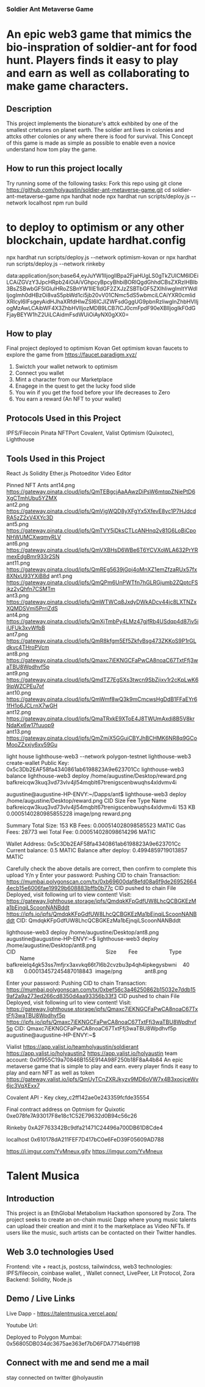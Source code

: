 ### Soldier Ant Metaverse Game
# An epic web3 game that mimics the bio-inspration of soldier-ant for food hunt. Players finds it easy to play and earn as well as collaborating to make game characters.

## Description

This project implements the bionature's attck exhbited by one of the smallest crtetures on planet earth. The soldier ant lives in colonies and attcks other colonies or any where there is food for survival. This Concept of this game is made as simple as possible to enable even a novice understand how tom play the game.

## How to run this project locally
Try running some of the following tasks:
Fork this repo using
git clone https://github.com/holyaustin/soldier-ant-metaverse-game.git
cd soldier-ant-metaverse-game
npx hardhat node
npx hardhat run scripts/deploy.js --network localhost
npm run build

# to deploy to optimism or any other blockchain, update hardhat.config
npx hardhat run scripts/deploy.js --network optimism-kovan
or 
npx hardhat run scripts/deploy.js --network rinkeby


data:application/json;base64,eyJuYW1lIjogIlBpa2FjaHUgLS0gTkZUICM6IDEiLCAiZGVzY3JpcHRpb24iOiAiVGhpcyBpcyBhbiBORlQgdGhhdCBsZXRzIHBlb3BsZSBwbGF5IGluIHRoZSBnYW1lIE1ldGF2ZXJzZSBTbGF5ZXIhIiwgImltYWdlIjogImh0dHBzOi8vaS5pbWd1ci5jb20vV01CNmc5dS5wbmciLCAiYXR0cmlidXRlcyI6IFsgeyAidHJhaXRfdHlwZSI6ICJIZWFsdGggUG9pbnRzIiwgInZhbHVlIjogMzAwLCAibWF4X3ZhbHVlIjozMDB9LCB7ICJ0cmFpdF90eXBlIjogIkF0dGFjayBEYW1hZ2UiLCAidmFsdWUiOiAyNX0gXX0=

## How to play
Final project deployed to optimism Kovan
Get optimism kovan faucets to explore the game from https://faucet.paradigm.xyz/
1. Swictch your wallet network to optimism
2. Connect you wallet
3. Mint a character from our Marketplace
4. Enagege in the quest to get the lucky food slide
5. You win if you get the food before your life decreases to Zero
6. You earn a reward (An NFT to your wallet) <Token reward coming soon>
   

## Protocols Used in this Project
IPFS/Filecoin
Pinata
NFTPort
Covalent, 
Valist 
Optimism (Quixotec), 
Lighthouse

## Tools Used in this Project
React Js
Solidity
Ether.js
Photoeditor
Video Editor

Pinned NFT Ants 
ant14.png https://gateway.pinata.cloud/ipfs/QmTEBgcjAaAAwzDiPsW6mtqpZNiePtD6XgCTmhUbu5YZMX	
ant2.png https://gateway.pinata.cloud/ipfs/QmVjgWQD8yXFgYx5XfevE8yc1P7HJdcdRA5zZ2xV4XYc3D	
ant5.png https://gateway.pinata.cloud/ipfs/QmTVY5jDksCTLcANHnq2v81G6LoBiCpoNHWUMCXwqmyRLV	
ant6.png https://gateway.pinata.cloud/ipfs/QmVXBHsD6WBe6T6YCVXoWLA632PrYRmexEdgBmr933r2SN	
ant11.png https://gateway.pinata.cloud/ipfs/QmREg5639jGpj4oMnXZ1emZfzaRUx57fx8XNxU93YXiB8d
ant1.png https://gateway.pinata.cloud/ipfs/QmQPm6UnPWTfn7hGLRGjumb2ZQptcFSjkz2yQhfn7CSMTm	
ant3.png https://gateway.pinata.cloud/ipfs/QmWTWCq8JxdyDWkADcv44jc8LXTNZxXQMDSVmi5PrriZdS	
ant4.png https://gateway.pinata.cloud/ipfs/QmXjTmbPy4LMz47gjfRb4USdqp4d87iv5iiUFUk3xvWfbB	
ant7.png https://gateway.pinata.cloud/ipfs/QmR8kfgm5Ef5ZkfvBsg473ZKKoS9P1rGLdkvc4THroPVcm	
ant8.png https://gateway.pinata.cloud/ipfs/Qmaxc7iEKNGCFaPwCA8noaC67TxtFfj3waTBU8Wpdhvf5p	
ant9.png https://gateway.pinata.cloud/ipfs/QmdTZ7EgSXs3twcn9SbZjixv1r2cKpLwK69ipWZCPEu7of	
ant10.png https://gateway.pinata.cloud/ipfs/QmWmf8wQ3k9mCmcwsHgDdB1FFaEYr61fH1o6JCLrnX7wGH	
ant12.png https://gateway.pinata.cloud/ipfs/QmaTRxkE9XToE4J8TWUmAxdi8B5V8krNdaKx6w17fuuop9	
ant13.png https://gateway.pinata.cloud/ipfs/QmZmiX5GGuiCBYJhBCHMK6NR8q9GCoMooZZxxjy6xv59Gu 

light house
lighthouse-web3 --network polygon-testnet
lighthouse-web3 create-wallet
Public Key: 0x5c3Db2EAF58fa4340861ab6198823A9e623701Cc
lighthouse-web3 balance
lighthouse-web3 deploy /home/augustine/Desktop/reward.png
bafkreicqw3kuq3vd73vlv4jl54mqblt67trenigscenbwuqhs4xldvmv4i

augustine@augustine-HP-ENVY:~/Dapps/ant$ lighthouse-web3 deploy /home/augustine/Desktop/reward.png
CID                                                            Size        Fee                     Type                    Name
bafkreicqw3kuq3vd73vlv4jl54mqblt67trenigscenbwuqhs4xldvmv4i    153 KB      0.0005140280985855228   image/png               reward.png

Summary
Total Size: 153 KB
Fees: 0.000514028098585523 MATIC
Gas Fees: 28773 wei
Total Fee: 0.000514028098614296 MATIC

Wallet
Address: 0x5c3Db2EAF58fa4340861ab6198823A9e623701Cc
Current balance: 0.5 MATIC
Balance after deploy: 0.4994859719013857 MATIC

Carefully check the above details are correct, then confirm to complete this upload Y/n
 y
Enter your password: 
Pushing CID to chain
Transaction: https://mumbai.polygonscan.com/tx/0xb69600daf8efd08a6f9de269526644ecb15e6006fae19929b608883bffb0b77c
CID pushed to chain
File Deployed, visit following url to view content!
Visit: https://gateway.lighthouse.storage/ipfs/QmdqkKFpGdfUW8LhcQCBGKEzMa1bEjnqiLScoonNANBddt
       https://ipfs.io/ipfs/QmdqkKFpGdfUW8LhcQCBGKEzMa1bEjnqiLScoonNANBddt
CID: QmdqkKFpGdfUW8LhcQCBGKEzMa1bEjnqiLScoonNANBddt

lighthouse-web3 deploy /home/augustine/Desktop/ant8.png
augustine@augustine-HP-ENVY:~$ lighthouse-web3 deploy /home/augustine/Desktop/ant8.png
CID                                                            Size        Fee                     Type                    Name
bafkreielq4gk53ss7mfjrx3axvkq66t7l6b2cvzbu3p4qh4ipkegysbwni    40 KB       0.00013457245487018843  image/png               ant8.png

Enter your password: 
Pushing CID to chain
Transaction: https://mumbai.polygonscan.com/tx/0xbef56c3a46250862b15032e7ddb159af2a9a273ed266cd8350d4aa93356b33f3
CID pushed to chain
File Deployed, visit following url to view content!
Visit: https://gateway.lighthouse.storage/ipfs/Qmaxc7iEKNGCFaPwCA8noaC67TxtFfj3waTBU8Wpdhvf5p
https://ipfs.io/ipfs/Qmaxc7iEKNGCFaPwCA8noaC67TxtFfj3waTBU8Wpdhvf5p
CID: Qmaxc7iEKNGCFaPwCA8noaC67TxtFfj3waTBU8Wpdhvf5p
augustine@augustine-HP-ENVY:~$ 

Vialist
https://app.valist.io/teamholyaustin/soldierant
https://app.valist.io/holyaustin2
https://app.valist.io/holyaustin
team account: 0x0f955C19a70846B155E914A98F250b18F8aA4b84
An epic metaverse game that is simple to play and earn. every player finds it easy to play and earn NFT as well as token
https://gateway.valist.io/ipfs/QmUyTCnZXRJkyzv9MD6oVW7x4B3xocjceWv6jc3VqXExx7


Covalent API - Key
ckey_c2ff142ae0e243359fcfde35554


Final contract address on Optmism for Quixotic
0xe078fe7A93017F8e18c1C52E79632d0B94c56c26

Rinkeby
0xA2F763342Bc9dfa21471C24496a700DB61D8Cde4

localhost
0x610178dA211FEF7D417bC0e6FeD39F05609AD788

https://i.imgur.com/YvMneux.gifv
https://imgur.com/YvMneux



# Talent Musica 

## Introduction
This project is an EthGlobal Metabolism Hackathon sponsored by Zora. The project seeks to create an on-chain music Dapp where young music talents can upload their creation and mint it to the marketplace as Video NFTs. If users like the music, such artists can be contacted on their Twitter handles.

## Web 3.0 technologies Used

Frontend: vite + react.js, postcss, tailwindcss, 
web3 technologies: IPFS/filecoin, coinbase wallet, , Wallet connect, LivePeer, Lit Protocol, Zora
Backend: Solidity, Node.js

## Demo / Live Links
Live Dapp - https://talentmusica.vercel.app/

Youtube Url: 

Deployed to Polygon Mumbai: 0x56805DB034dc3675ae363ef7bD6FDA7714b6f19B


## Connect with me and send me a mail

stay connected on twitter @holyaustin
